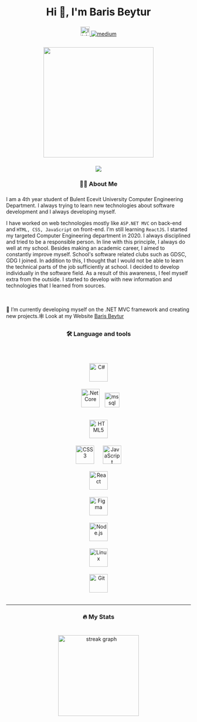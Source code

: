 <h1 align="center">Hi 👋, I'm Baris Beytur</h1>

###

<div align="center">
  <a href="https://www.linkedin.com/in/barisbeytur/" target="_blank">
    <img src="https://img.shields.io/static/v1?message=LinkedIn&logo=linkedin&label=&color=0077B5&logoColor=white&labelColor=&style=for-the-badge" height="25" alt="linkedin logo"  />
  </a>
<a href="https://medium.com/@beyturbaris" target="_blank">
<img src=https://img.shields.io/badge/medium-%23292929.svg?&style=for-the-badge&logo=medium&logoColor=white alt=medium style="margin-bottom: 5px;" />
</a>
</div>

###

<div align="center" object-fit"cover">
  <img height="300" src="https://i.hizliresim.com/kdlpyj4.jpg"  />
</div>


###

<div align="center">
<a href="https://visitorbadge.io/status?path=https%3A%2F%2Fgithub.com%2FBarisBeytur"><img src="https://api.visitorbadge.io/api/visitors?path=https%3A%2F%2Fgithub.com%2FBarisBeytur&labelColor=%23697689&countColor=%232ccce4&style=flat&labelStyle=lower" /></a>
</div>

###

<h3 align="center">👩‍💻 About Me</h3>



###

I am a 4th year student of Bulent Ecevit University Computer Engineering Department. I always trying to learn new technologies about software development and I always developing myself.

I have worked on web technologies mostly like `ASP.NET MVC` on back-end and `HTML, CSS, JavaScript` on front-end. I'm still learning `ReactJS`.
                 I started my targeted Computer Engineering department in 2020. I always disciplined
                 and tried to be a responsible person. In line with this principle, I always do well at my school.
                 Besides making an academic career, I aimed to constantly improve myself. School's software related clubs such as GDSC, GDG
                 I joined. In addition to this, I thought that I would not be able to learn the technical parts of the job sufficiently at school.
                 I decided to develop individually in the software field. As a result of this awareness, I feel myself extra from the outside.
                 I started to develop with new information and technologies that I learned from sources.

                 
                 
<br><br>🌱 I’m currently developing myself on the .NET MVC framework and creating new projects.🕸️ Look at my Website [Baris Beytur](https://barisbeytur.epizy.com/)

<be clear="both">

<h3 align="center">🛠 Language and tools</h3>

###

<br clear="both">

<div align="center">

<a href="https://docs.microsoft.com/en-us/dotnet/csharp/" target="_blank"><img style="margin: 10px" src="https://profilinator.rishav.dev/skills-assets/csharp-original.svg" alt="C#" height="50" /></a>  
<a href="https://dotnet.microsoft.com/download" target="_blank"><img style="margin: 10px" src="https://profilinator.rishav.dev/skills-assets/dotnetcore.png" alt=".Net Core" height="50" /></a>
<a href="https://www.microsoft.com/en-us/sql-server" target="_blank" rel="noreferrer"> <img src="https://www.svgrepo.com/show/303229/microsoft-sql-server-logo.svg" alt="mssql" width="40" height="40"/> </a>

<a href="https://en.wikipedia.org/wiki/HTML5" target="_blank"><img style="margin: 10px" src="https://profilinator.rishav.dev/skills-assets/html5-original-wordmark.svg" alt="HTML5" height="50" /></a>  
<a href="https://www.w3schools.com/css/" target="_blank"><img style="margin: 10px" src="https://profilinator.rishav.dev/skills-assets/css3-original-wordmark.svg" alt="CSS3" height="50" /></a>
<a href="https://www.javascript.com/" target="_blank"><img style="margin: 10px" src="https://profilinator.rishav.dev/skills-assets/javascript-original.svg" alt="JavaScript" height="50" /></a>  
<a href="https://reactjs.org/" target="_blank"><img style="margin: 10px" src="https://profilinator.rishav.dev/skills-assets/react-original-wordmark.svg" alt="React" height="50" /></a>  
<a href="https://www.figma.com/" target="_blank"><img style="margin: 10px" src="https://profilinator.rishav.dev/skills-assets/figma-icon.svg" alt="Figma" height="50" /></a>  
<a href="https://nodejs.org/" target="_blank"><img style="margin: 10px" src="https://profilinator.rishav.dev/skills-assets/nodejs-original-wordmark.svg" alt="Node.js" height="50" /></a>  
<a href="https://www.linux.org/" target="_blank"><img style="margin: 10px" src="https://profilinator.rishav.dev/skills-assets/linux-original.svg" alt="Linux" height="50" /></a>  
<a href="https://github.com/" target="_blank"><img style="margin: 10px" src="https://profilinator.rishav.dev/skills-assets/git-scm-icon.svg" alt="Git" height="50" /></a>  
</div>

###

***

<h3 align="center">🔥 My Stats</h3>

###

<br clear="both">

<div align="center">
  <img src="https://streak-stats.demolab.com?user=bgraokmush&locale=en&mode=weekly&theme=dark&hide_border=true&border_radius=5&order=3" height="220" alt="streak graph"  />
</div>

###

